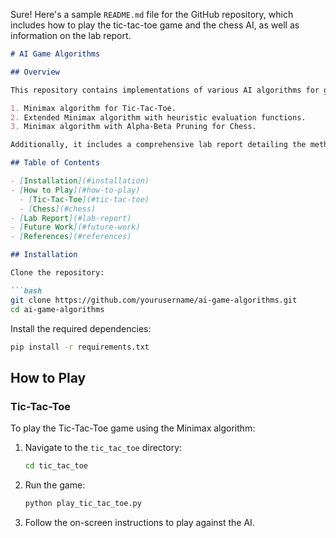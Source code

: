 Sure! Here's a sample `README.md` file for the GitHub repository, which includes how to play the tic-tac-toe game and the chess AI, as well as information on the lab report.

```markdown
# AI Game Algorithms

## Overview

This repository contains implementations of various AI algorithms for game playing, including:

1. Minimax algorithm for Tic-Tac-Toe.
2. Extended Minimax algorithm with heuristic evaluation functions.
3. Minimax algorithm with Alpha-Beta Pruning for Chess.

Additionally, it includes a comprehensive lab report detailing the methodologies, experimental setup, results, and analysis.

## Table of Contents

- [Installation](#installation)
- [How to Play](#how-to-play)
  - [Tic-Tac-Toe](#tic-tac-toe)
  - [Chess](#chess)
- [Lab Report](#lab-report)
- [Future Work](#future-work)
- [References](#references)

## Installation

Clone the repository:

```bash
git clone https://github.com/yourusername/ai-game-algorithms.git
cd ai-game-algorithms
```

Install the required dependencies:

```bash
pip install -r requirements.txt
```

## How to Play

### Tic-Tac-Toe

To play the Tic-Tac-Toe game using the Minimax algorithm:

1. Navigate to the `tic_tac_toe` directory:

    ```bash
    cd tic_tac_toe
    ```

2. Run the game:

    ```bash
    python play_tic_tac_toe.py
    ```

3. Follow the on-screen instructions to play against the AI.


